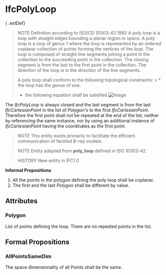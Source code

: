 # IfcPolyLoop

{ .extDef}
<!-- end of short definition -->

> NOTE Definition according to ISO/CD 10303-42:1992
> A poly loop is a loop with straight edges bounding a planar region in space. A poly loop is a loop of genus 1 where the loop is represented by an ordered coplanar collection of points forming the vertices of the loop. The loop is composed of straight line segments joining a point in the collection to the succeeding point in the collection. The closing segment is from the last to the first point in the collection. The direction of the loop is in the direction of the line segments.
>
> A poly loop shall conform to the following topological constraints: > * the loop has the genus of one.
> * the following equation shall be satisfied  ![Image](../../../../figures/ifcpolyloop-math1.gif)

 The _IfcPolyLoop_ is always closed and the last segment is from the last _IfcCartesianPoint_ in the list of _Polygon_'s to the first _IfcCartesianPoint_. Therefore the first point shall not be repeated at the end of the list, neither by referencing the same instance, nor by using an additional instance of _IfcCartesianPoint_ having the coordinates as the first point.
>
> NOTE This entity exists primarily to facilitate the efficient communication of faceted B-rep models.



> NOTE Entity adapted from **poly_loop** defined in ISO 10303-42.

> HISTORY  New entity in IFC1.0

**Informal Propositions**

1. All the points in the polygon defining the poly loop shall be coplanar.
2. The first and the last _Polygon_ shall be different by value.

## Attributes

### Polygon
List of points defining the loop. There are no repeated points in the list.

## Formal Propositions

### AllPointsSameDim
The space dimensionality of all Points shall be the same.
